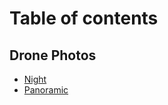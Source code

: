 # Table of contents

## Drone Photos

* [Night](README.md)
* [Panoramic](drone-photos/panoramic.md)

